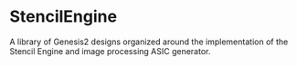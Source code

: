 # StencilEngine
A library of Genesis2 designs organized around the implementation of the Stencil Engine and image processing ASIC generator.
